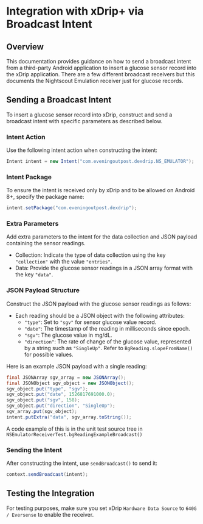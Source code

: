 
# Integration with xDrip+ via Broadcast Intent

## Overview
This documentation provides guidance on how to send a broadcast intent from a third-party Android application to insert a glucose sensor record into the xDrip application. There are a few different broadcast receivers but this documents the Nightscout Emulation receiver just for glucose records.

## Sending a Broadcast Intent
To insert a glucose sensor record into xDrip, construct and send a broadcast intent with specific parameters as described below.

### Intent Action
Use the following intent action when constructing the intent:
```java
Intent intent = new Intent("com.eveningoutpost.dexdrip.NS_EMULATOR");
```

### Intent Package
To ensure the intent is received only by xDrip and to be allowed on Android 8+, specify the package name:
```java
intent.setPackage("com.eveningoutpost.dexdrip");
```

### Extra Parameters
Add extra parameters to the intent for the data collection and JSON payload containing the sensor readings.

- Collection: Indicate the type of data collection using the key `"collection"` with the value `"entries"`.
- Data: Provide the glucose sensor readings in a JSON array format with the key `"data"`.

### JSON Payload Structure
Construct the JSON payload with the glucose sensor readings as follows:
- Each reading should be a JSON object with the following attributes:
    - `"type"`: Set to `"sgv"` for sensor glucose value record.
    - `"date"`: The timestamp of the reading in milliseconds since epoch.
    - `"sgv"`: The glucose value in mg/dL.
    - `"direction"`: The rate of change of the glucose value, represented by a string such as `"SingleUp"`. Refer to `BgReading.slopeFromName()` for possible values.

Here is an example JSON payload with a single reading:
```java
final JSONArray sgv_array = new JSONArray();
final JSONObject sgv_object = new JSONObject();
sgv_object.put("type", "sgv");
sgv_object.put("date", 1526817691000.0);
sgv_object.put("sgv", 158);
sgv_object.put("direction", "SingleUp");
sgv_array.put(sgv_object);
intent.putExtra("data", sgv_array.toString());
```

A code example of this is in the unit test source tree in `NSEmulatorReceiverTest.bgReadingExampleBroadcast()`

### Sending the Intent
After constructing the intent, use `sendBroadcast()` to send it:
```java
context.sendBroadcast(intent);
```

## Testing the Integration
For testing purposes, make sure you set xDrip `Hardware Data Source` to `640G / Eversense` to enable the receiver.
